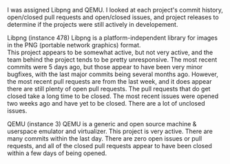 I was assigned Libpng and QEMU.  I looked at each project's commit history, open/closed pull requests and open/closed issues, and project releases to determine if the projects were still actively in developement.

Libpng (instance 478)
Libpng is a platform-independent library for images in the PNG (portable network graphics) format.  
This project appears to be somewhat active, but not very active, and the team behind the project tends to be pretty unresponsive.  The most recent commits were 5 days ago, but those appear to have been very minor bugfixes, with the last major commits being several months ago.  However, the most recent pull requests are from the last week, and it does appear there are still plenty of open pull requests.  The pull requests that do get closed take a long time to be closed.  The most recent issues were opened two weeks ago and have yet to be closed.  There are a lot of unclosed issues.

QEMU (instance 3)
QEMU is a generic and open source machine & userspace emulator and virtualizer.
This project is very active.  There are many commits within the last day.  There are zero open issues or pull requests, and all of the closed pull requests appear to have been closed within a few days of being opened.
